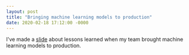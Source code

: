 ```yaml
---
layout: post
title: "Bringing machine learning models to production"
date: 2020-02-18 17:12:00 -0000
---
```

I've made a [slide](dpranantha.github.io/presentation/01-bringing-ml-model-to-production/index.html) about lessons learned when my team brought machine learning models to production.
